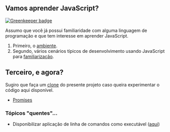 ## Vamos aprender JavaScript?

[![Greenkeeper badge](https://badges.greenkeeper.io/kyriosdata/js.svg)](https://greenkeeper.io/)

Assumo que você já possui familiaridade com alguma linguagem de programação e que tem interesse em aprender JavaScript.

1. Primeiro, o [ambiente](documentos/ambiente.md).
1. Segundo, vários cenários típicos de desenvolvimento usando JavaScript para [familiarização](documentos/familiarizar.md).


## Terceiro, e agora?
Sugiro que faça um [clone](https://asciinema.org/a/161953) do presente projeto caso queira experimentar o código aqui disponível.

- [Promises](outros/promises)

### Tópicos "quentes"...
- Disponibilizar aplicação de linha de comandos como executável ([aqui](https://www.google.com.br/amp/s/x-team.com/blog/a-guide-to-creating-a-nodejs-command/amp/))

